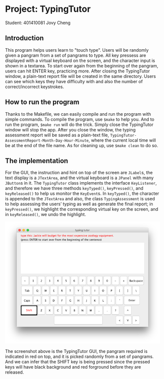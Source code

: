 ﻿# Project: TypingTutor

Student: 401410081 Jovy Cheng


Introduction
------------

This program helps users learn to "touch type". Users will be randomly given a pangram from a set of pangrams to type.
All key pressess are displayed with a virtual keyboard on the screen, and the character input is shown in a textarea.
To start over again from the beginning of the pangram, users can hit ENTER key, practicing more.
After closing the TypingTutor window, a plain-text report file will be created in the same directory.
Users can see which keys they have difficulty with and also the number of correct/incorrect keystrokes.


How to run the program
----------------------

Thanks to the Makefile, we can easily compile and run the program with simple commands.
To compile the program, use `$make` to help you.
And to run the program, `$make run` will do the trick.
Simply close the TypingTutor window will stop the app. After you close the window, the typing assessment report will be saved as a plain-text file, `TypingTutor-AssessmentReport-Month-Day-Hour-Minute`, where the current local time will be at the end of the file name.
As for cleaning up, use `$make clean` to do so.


The implementation
------------------

For the GUI, the instruction and hint on top of the screen are `JLabel`s, the text display is a `JTextArea`, and the virtual keyboard is a `JPanel` with many `JButton`s in it.
The `TypingTutor` class implements the interface `KeyListener`, and therefore we have three methods `keyTyped()`, `keyPressed()`, and `keyReleased()` to help us monitor the `KeyEvent`s. In `keyTyped()`, the character is appended to the `JTextArea` and also, the class `TypingAssessment` is used to help assessing the users’ typing as well as generate the final report; in `keyPressed()`, we highlight the corresponding virtual key on the screen, and in `keyReleased()`, we undo the highlight.


![TypingTutor-Screenshot](src/TypingTutor.png) 

The screenshot above is the TypingTutor GUI, the pangram required is indicated in red on top, and it is picked randomly from a set of pangrams. And we can infer that the SHIFT key is being pressed since the pressed keys will have black background and red forground before they are released.
